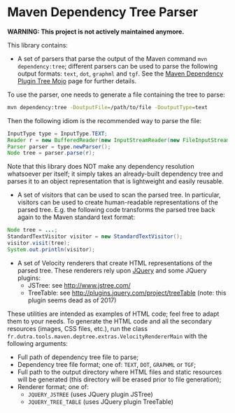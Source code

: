 # Maven Dependency Tree Parser

__WARNING: This project is not actively maintained anymore.__

This library contains:

- A set of parsers that parse the output of the Maven command `mvn dependency:tree`; 
  different parsers can be used to parse the following output formats: `text`, `dot`, `graphml` and `tgf`. 
  See the [Maven Dependency Plugin Tree Mojo](http://maven.apache.org/plugins/maven-dependency-plugin/tree-mojo.html) page 
  for further details.
  
To use the parser, one needs to generate a file containing the tree to parse:

```bash
mvn dependency:tree -DoutputFile=/path/to/file -DoutputType=text
```  
  
Then the following idiom is the recommended way to parse the file:
  
```java
InputType type = InputType.TEXT;
Reader r = new BufferedReader(new InputStreamReader(new FileInputStream(...), "UTF-8"));
Parser parser = type.newParser();
Node tree = parser.parse(r);
```
  
Note that this library does NOT make any dependency resolution whatsoever per itself;
it simply takes an already-built dependency tree and parses it to an object representation
that is lightweight and easily reusable.

- A set of visitors that can be used to scan the parsed tree. In particular, visitors can be 
  used to create human-readable representations of the parsed tree. E.g. the following code
  transforms the parsed tree back again to the Maven standard text format:

```java
Node tree = ...; 
StandardTextVisitor visitor = new StandardTextVisitor();
visitor.visit(tree);
System.out.println(visitor);
```
        
- A set of Velocity renderers that create HTML representations of the parsed tree. These renderers rely upon [JQuery](http://jquery.com) and some JQuery plugins: 
  - JSTree: see http://www.jstree.com/
  - TreeTable: see http://plugins.jquery.com/project/treeTable (note: this plugin seems dead as of 2017)

These utilities are intended as examples of HTML code; feel free to adapt them to your needs.
To generate the HTML code and all the secondary resources (images, CSS files, etc.), run the class
`fr.dutra.tools.maven.deptree.extras.VelocityRendererMain` with the following arguments:
  - Full path of dependency tree file to parse;
  - Dependency tree file format; one of: `TEXT`, `DOT`, `GRAPHML` or `TGF`;
  - Full path to the output directory where HTML files and static resources will be generated (this directory will be erased prior to file generation);
  - Renderer format; one of: 
    - `JQUERY_JSTREE` (uses JQuery plugin JSTree)
    - `JQUERY_TREE_TABLE` (uses JQuery plugin TreeTable)
